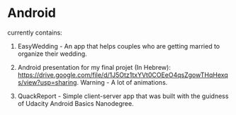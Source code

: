 # Android
currently contains:

1. EasyWedding - An app that helps couples who are getting married to organize their wedding.

2. Android presentation for my final projet (In Hebrew): https://drive.google.com/file/d/1J5Otz1txYVt0COEeO4qsZgowTHqHexqs/view?usp=sharing. Warning - A lot of animations.

3. QuackReport - Simple client-server app that was built with the guidness of Udacity Android Basics Nanodegree.








